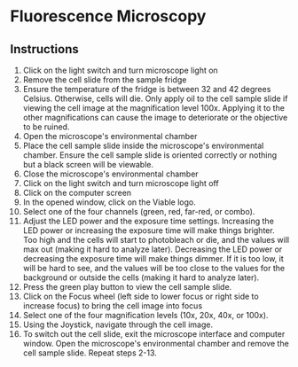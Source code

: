 # Fluorescence Microscopy

## Instructions

1) Click on the light switch and turn microscope light on
2) Remove the cell slide from the sample fridge
3) Ensure the temperature of the fridge is between 32 and 42 degrees Celsius. Otherwise, cells will die. Only apply oil to the cell sample slide if viewing the cell image at the magnification level  100x. Applying it to the other magnifications can cause the image to deteriorate or the objective to be ruined.
4) Open the microscope's environmental chamber
5) Place the cell sample slide inside the microscope's environmental chamber. Ensure the cell sample slide is oriented correctly or nothing but a black screen will be viewable.
6) Close the microscope's environmental chamber
7) Click on the light switch and turn microscope light off
8) Click on the computer screen
9) In the opened window, click on the Viable logo. 
10) Select one of the four channels (green, red, far-red, or combo). 
11) Adjust the LED power and the exposure time settings. Increasing the LED power or increasing the exposure time will make things brighter. Too high and the cells will start to photobleach or die, and the values will max out (making it hard to analyze later). Decreasing the LED power or decreasing the exposure time will make things dimmer. If it is too low, it will be hard to see, and the values will be too close to the values for the background or outside the cells (making it hard to analyze later). 
12) Press the green play button to view the cell sample slide.
13) Click on the Focus wheel (left side to lower focus or right side to increase focus) to bring the cell image into focus
14) Select one of the four magnification levels (10x, 20x, 40x, or 100x). 
15) Using the Joystick, navigate through the cell image.
16) To switch out the cell slide, exit the microscope interface and computer window. Open the microscope's environmental chamber and remove the cell sample slide. Repeat steps 2-13.